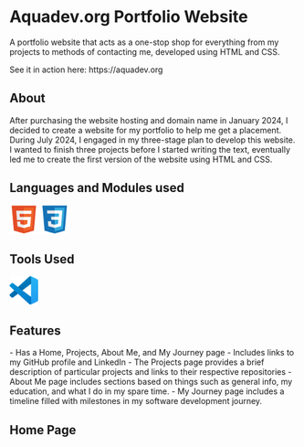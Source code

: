 <h1 align="left">Aquadev.org Portfolio Website</h1>

<p align="left">A portfolio website that acts as a one-stop shop for everything from my projects to methods of contacting me, developed using HTML and CSS.</p>
<p align="left">See it in action here: https://aquadev.org</p>

<h2>About</h2>
<p align="left">
  After purchasing the website hosting and domain name in January 2024, I decided to create a website for my portfolio to help me get a placement. During July 2024, I engaged in my three-stage plan to develop this website. I wanted to finish three projects before I started writing the text, eventually led me to create the first version of the website using HTML and CSS.
</p>

<h2>Languages and Modules used</h2>
<div align="start">
  <img src="https://raw.githubusercontent.com/devicons/devicon/refs/heads/master/icons/html5/html5-original.svg" height=50 width=50>
  <img src="https://raw.githubusercontent.com/devicons/devicon/refs/heads/master/icons/css3/css3-original.svg" height=50 width=50>
</div>

<h2>Tools Used</h2>
<div align="start">
  <img src="https://raw.githubusercontent.com/devicons/devicon/master/icons/vscode/vscode-original.svg" height=50 width=50>
</div>

<h2>Features</h2>
- Has a Home, Projects, About Me, and My Journey page
- Includes links to my GitHub profile and LinkedIn
- The Projects page provides a brief description of particular projects and links to their respective repositories
- About Me page includes sections based on things such as general info, my education, and what I do in my spare time.
- My Journey page includes a timeline filled with milestones in my software development journey.

<h2>Home Page</h2>
